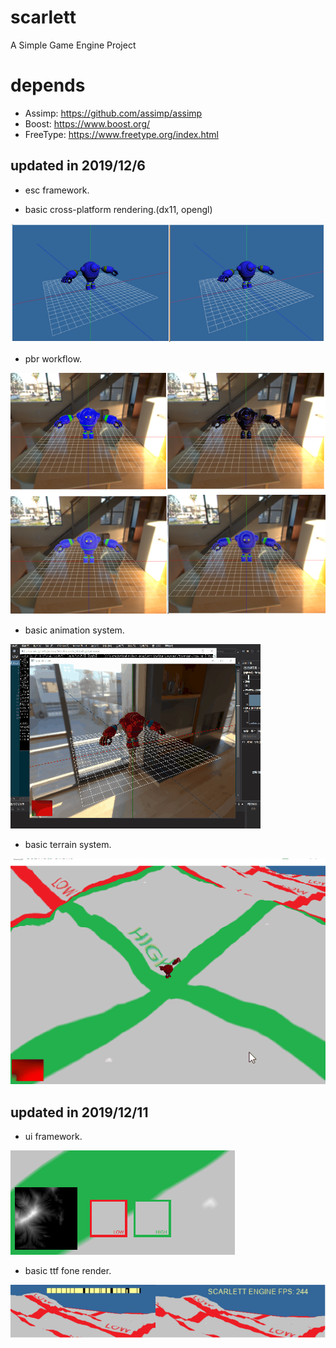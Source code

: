 # scarlett
A Simple Game Engine Project


# depends
+	Assimp: https://github.com/assimp/assimp
+	Boost: https://www.boost.org/
+	FreeType: https://www.freetype.org/index.html

## updated in 2019/12/6
+	esc framework.

+	basic cross-platform rendering.(dx11, opengl)

![img](Document/Resources/crossplatform.png)

+	pbr workflow.

![img](Document/Resources/PBR.png)

+	basic animation system.

![img](Document/Resources/animation.gif)

+	basic terrain system.

![img](Document/Resources/20191206.gif)


## updated in 2019/12/11
+	ui framework.

![img](Document/Resources/ui_framework.png)

+	basic ttf fone render.

![img](Document/Resources/basic_font_render.png)